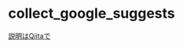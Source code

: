 # collect_google_suggests
[説明はQiitaで](https://qiita.com/shutokawabata0723/items/3a914a3082fc178bef4e)
